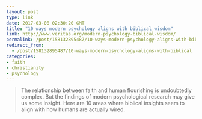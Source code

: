```yaml
---
layout: post
type: link
date: 2017-03-08 02:30:20 GMT
title: "10 ways modern psychology aligns with biblical wisdom"
link: http://www.veritas.org/modern-psychology-biblical-wisdom/
permalink: /post/158132895487/10-ways-modern-psychology-aligns-with-biblical
redirect_from: 
  - /post/158132895487/10-ways-modern-psychology-aligns-with-biblical
categories:
- faith
- christianity
- psychology
---
```


<p><blockquote>The relationship between faith and human flourishing is undoubtedly complex.  But the findings of modern psychological research may give us some insight.  Here are 10 areas where biblical insights seem to align with how humans are actually wired.</blockquote></p>